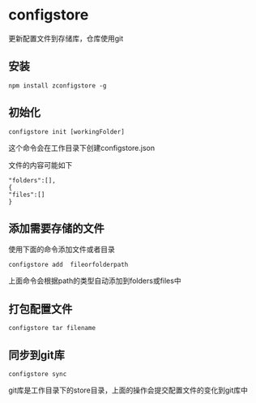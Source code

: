 # configstore

更新配置文件到存储库，仓库使用git

## 安装

`npm install zconfigstore -g`

## 初始化

`configstore init [workingFolder]`

这个命令会在工作目录下创建configstore.json

文件的内容可能如下

```
"folders":[],
{
"files":[]
}

```

## 添加需要存储的文件
使用下面的命令添加文件或者目录


`configstore add  fileorfolderpath`

上面命令会根据path的类型自动添加到folders或files中



## 打包配置文件

```configstore tar filename```


## 同步到git库

```
configstore sync

```

git库是工作目录下的store目录，上面的操作会提交配置文件的变化到git库中
